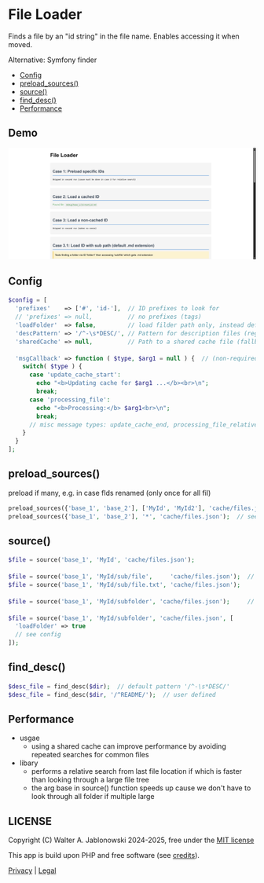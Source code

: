 # File Loader

Finds a file by an "id string" in the file name. Enables accessing it when moved.

Alternative: Symfony finder

- [Config](#config)
- [preload_sources()](#preload_sources)
- [source()](#source)
- [find_desc()](#find_desc)
- [Performance](#performance)

## Demo

![alt text](misc/img.png)

Config
----------------------------------------------------------

```php
$config = [
  'prefixes'    => ['#', 'id-'],  // ID prefixes to look for
  // 'prefixes' => null,          // no prefixes (tags)
  'loadFolder'  => false,         // load filder path only, instead default is - DESC
  'descPattern' => '/^-\s*DESC/', // Pattern for description files (regex)
  'sharedCache' => null,          // Path to a shared cache file (fallback)

  'msgCallback' => function ( $type, $arg1 = null ) {  // (non-required) callback for ui messages
    switch( $type ) {
      case 'update_cache_start':
        echo "<b>Updating cache for $arg1 ...</b><br>\n";
        break;
      case 'processing_file':
        echo "<b>Processing:</b> $arg1<br>\n";
        break;
      // misc message types: update_cache_end, processing_file_relative
    }
  }
];
```

preload_sources()
----------------------------------------------------------

preload if many, e.g. in case flds renamed (only once for all fil)

```php
preload_sources({'base_1', 'base_2'], ['MyId', 'MyId2'], 'cache/files.json');
preload_sources({'base_1', 'base_2'], '*', 'cache/files.json');  // see also config
```

source()
----------------------------------------------------------

```php
$file = source('base_1', 'MyId', 'cache/files.json');

$file = source('base_1', 'MyId/sub/file',     'cache/files.json');  // default ext .md
$file = source('base_1', 'MyId/sub/file.txt', 'cache/files.json');

$file = source('base_1', 'MyId/subfolder', 'cache/files.json');     // will find the - DESC file

$file = source('base_1', 'MyId/subfolder', 'cache/files.json', [
  'loadFolder' => true
  // see config
]);
```

find_desc()
----------------------------------------------------------

```php
$desc_file = find_desc($dir);  // default pattern '/^-\s*DESC/'
$desc_file = find_desc($dir, '/^README/');  // user defined
```

Performance
----------------------------------------------------------

- usgae
  - using a shared cache can improve performance by avoiding repeated searches for common files
- libary
  - performs a relative search from last file location if which is faster than looking through a large file tree
  - the arg base in source() function speeds up cause we don't have to look through all folder if multiple large


LICENSE
----------------------------------------------------------

Copyright (C) Walter A. Jablonowski 2024-2025, free under the [MIT license](LICENSE)

This app is build upon PHP and free software (see [credits](credits.md)).

[Privacy](https://walter-a-jablonowski.github.io/privacy.html) | [Legal](https://walter-a-jablonowski.github.io/imprint.html)
